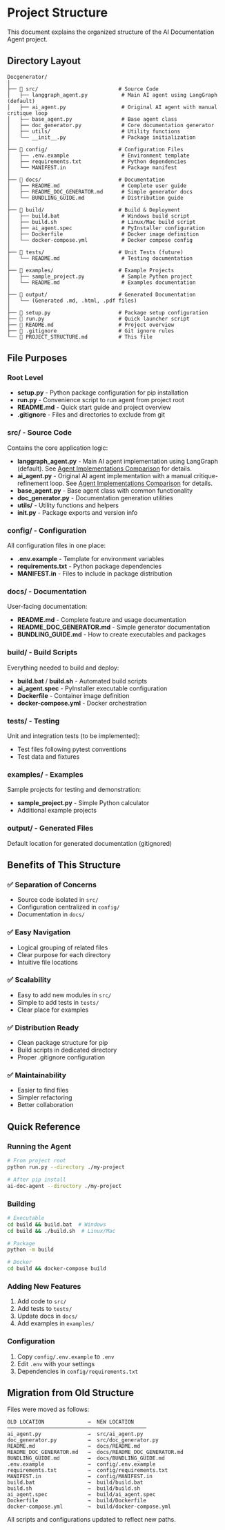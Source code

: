 # Project Structure

This document explains the organized structure of the AI Documentation Agent project.

## Directory Layout

```
Docgenerator/
│
├── 📁 src/                          # Source Code
│   ├── langgraph_agent.py           # Main AI agent using LangGraph (default)
│   ├── ai_agent.py                  # Original AI agent with manual critique loop
│   ├── base_agent.py                # Base agent class
│   ├── doc_generator.py             # Core documentation generator
│   ├── utils/                       # Utility functions
│   └── __init__.py                  # Package initialization
│
├── 📁 config/                       # Configuration Files
│   ├── .env.example                 # Environment template
│   ├── requirements.txt             # Python dependencies
│   └── MANIFEST.in                  # Package manifest
│
├── 📁 docs/                         # Documentation
│   ├── README.md                    # Complete user guide
│   ├── README_DOC_GENERATOR.md      # Simple generator docs
│   └── BUNDLING_GUIDE.md            # Distribution guide
│
├── 📁 build/                        # Build & Deployment
│   ├── build.bat                    # Windows build script
│   ├── build.sh                     # Linux/Mac build script
│   ├── ai_agent.spec                # PyInstaller configuration
│   ├── Dockerfile                   # Docker image definition
│   └── docker-compose.yml           # Docker compose config
│
├── 📁 tests/                        # Unit Tests (future)
│   └── README.md                    # Testing documentation
│
├── 📁 examples/                     # Example Projects
│   ├── sample_project.py            # Sample Python project
│   └── README.md                    # Examples documentation
│
├── 📁 output/                       # Generated Documentation
│   └── (Generated .md, .html, .pdf files)
│
├── 📄 setup.py                      # Package setup configuration
├── 📄 run.py                        # Quick launcher script
├── 📄 README.md                     # Project overview
├── 📄 .gitignore                    # Git ignore rules
└── 📄 PROJECT_STRUCTURE.md          # This file
```

## File Purposes

### Root Level

- **setup.py** - Python package configuration for pip installation
- **run.py** - Convenience script to run agent from project root
- **README.md** - Quick start guide and project overview
- **.gitignore** - Files and directories to exclude from git

### src/ - Source Code

Contains the core application logic:

- **langgraph_agent.py** - Main AI agent implementation using LangGraph (default). See [Agent Implementations Comparison](../docs/features/agent-implementations.md) for details.
- **ai_agent.py** - Original AI agent implementation with a manual critique-refinement loop. See [Agent Implementations Comparison](../docs/features/agent-implementations.md) for details.
- **base_agent.py** - Base agent class with common functionality
- **doc_generator.py** - Documentation generation utilities
- **utils/** - Utility functions and helpers
- **__init__.py** - Package exports and version info

### config/ - Configuration

All configuration files in one place:

- **.env.example** - Template for environment variables
- **requirements.txt** - Python package dependencies
- **MANIFEST.in** - Files to include in package distribution

### docs/ - Documentation

User-facing documentation:

- **README.md** - Complete feature and usage documentation
- **README_DOC_GENERATOR.md** - Simple generator documentation
- **BUNDLING_GUIDE.md** - How to create executables and packages

### build/ - Build Scripts

Everything needed to build and deploy:

- **build.bat** / **build.sh** - Automated build scripts
- **ai_agent.spec** - PyInstaller executable configuration
- **Dockerfile** - Container image definition
- **docker-compose.yml** - Docker orchestration

### tests/ - Testing

Unit and integration tests (to be implemented):

- Test files following pytest conventions
- Test data and fixtures

### examples/ - Examples

Sample projects for testing and demonstration:

- **sample_project.py** - Simple Python calculator
- Additional example projects

### output/ - Generated Files

Default location for generated documentation (gitignored)

## Benefits of This Structure

### ✅ Separation of Concerns
- Source code isolated in `src/`
- Configuration centralized in `config/`
- Documentation in `docs/`

### ✅ Easy Navigation
- Logical grouping of related files
- Clear purpose for each directory
- Intuitive file locations

### ✅ Scalability
- Easy to add new modules in `src/`
- Simple to add tests in `tests/`
- Clear place for examples

### ✅ Distribution Ready
- Clean package structure for pip
- Build scripts in dedicated directory
- Proper .gitignore configuration

### ✅ Maintainability
- Easier to find files
- Simpler refactoring
- Better collaboration

## Quick Reference

### Running the Agent

```bash
# From project root
python run.py --directory ./my-project

# After pip install
ai-doc-agent --directory ./my-project
```

### Building

```bash
# Executable
cd build && build.bat  # Windows
cd build && ./build.sh  # Linux/Mac

# Package
python -m build

# Docker
cd build && docker-compose build
```

### Adding New Features

1. Add code to `src/`
2. Add tests to `tests/`
3. Update docs in `docs/`
4. Add examples in `examples/`

### Configuration

1. Copy `config/.env.example` to `.env`
2. Edit `.env` with your settings
3. Dependencies in `config/requirements.txt`

## Migration from Old Structure

Files were moved as follows:

```
OLD LOCATION              →  NEW LOCATION
─────────────────────────────────────────────
ai_agent.py               →  src/ai_agent.py
doc_generator.py          →  src/doc_generator.py
README.md                 →  docs/README.md
README_DOC_GENERATOR.md   →  docs/README_DOC_GENERATOR.md
BUNDLING_GUIDE.md         →  docs/BUNDLING_GUIDE.md
.env.example              →  config/.env.example
requirements.txt          →  config/requirements.txt
MANIFEST.in               →  config/MANIFEST.in
build.bat                 →  build/build.bat
build.sh                  →  build/build.sh
ai_agent.spec             →  build/ai_agent.spec
Dockerfile                →  build/Dockerfile
docker-compose.yml        →  build/docker-compose.yml
```

All scripts and configurations updated to reflect new paths.
